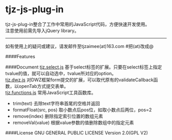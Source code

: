 tjz-js-plug-in
==============
tjz-js-plug-in整合了工作中常用的JavaScript代码，方便快速开发使用。  
注意使用前需先导入jQuery library。
***
如有使用上的疑问或建议，请发邮件至tjzaimee(at)163.com #把(at)改成@  

####Features

####Document
[tjz.select.js](src/tjz.select.js) 基于select标签的扩展。只要在select标签上指定tvalue的值，就可以自动选中，tvalue所对应的option。  
[tjz.dwz.js](src/tjz.dwz.js) 对DWZ框架form提交的扩展，可以取代原有的validateCallback函数，以openTab方式提交表单。  
[tjz.functions.js](src/tjz.functions.js) 常用JavaScript工具函数库。  
*   trim(text) 去除text字符串首尾的空格并返回  
*   formatFloat(src, pos) 取小数点后pos位，如取小数点后两位，pos=2  
*   remove(index) 删除指定索引位置的数组元素  
*   removeVal(value) 根据value参数的值删除数组中的指定元素  

####License
GNU GENERAL PUBLIC LICENSE Version 2.0(GPL V2)

